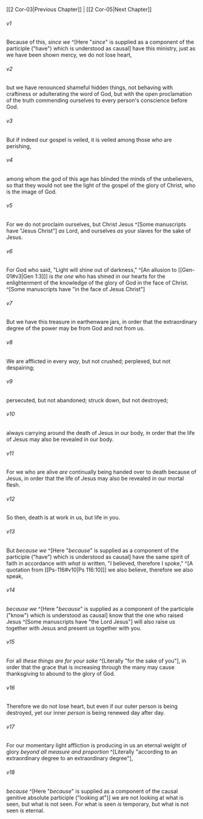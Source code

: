 ﻿---
aliases:
  - 2 Corinthians 4
---

[[2 Cor-03|Previous Chapter]] | [[2 Cor-05|Next Chapter]]

###### v1
Because of this, _since we_ ^[Here "_since_" is supplied as a component of the participle ("have") which is understood as causal] have this ministry, just as we have been shown mercy, we do not lose heart,

###### v2
but we have renounced shameful hidden things, not behaving with craftiness or adulterating the word of God, but with the open proclamation of the truth commending ourselves to every person's conscience before God.

###### v3
But if indeed our gospel is veiled, it is veiled among those who are perishing,

###### v4
among whom the god of this age has blinded the minds of the unbelievers, so that they would not see the light of the gospel of the glory of Christ, who is the image of God.

###### v5
For we do not proclaim ourselves, but Christ Jesus ^[Some manuscripts have "Jesus Christ"] _as_ Lord, and ourselves _as_ your slaves for the sake of Jesus.

###### v6
For God who said, "Light will shine out of darkness," ^[An allusion to [[Gen-01#v3|Gen 1:3]]] _is the one_ who has shined in our hearts for the enlightenment of the knowledge of the glory of God in the face of Christ. ^[Some manuscripts have "in the face of Jesus Christ"]

###### v7
But we have this treasure in earthenware jars, in order that the extraordinary degree of the power may be from God and not from us.

###### v8
We are afflicted in every _way_, but not crushed; perplexed, but not despairing;

###### v9
persecuted, but not abandoned; struck down, but not destroyed;

###### v10
always carrying around the death of Jesus in our body, in order that the life of Jesus may also be revealed in our body.

###### v11
For we who are alive _are_ continually being handed over to death because of Jesus, in order that the life of Jesus may also be revealed in our mortal flesh.

###### v12
So then, death is at work in us, but life in you.

###### v13
But _because we_ ^[Here "_because_" is supplied as a component of the participle ("have") which is understood as causal] have the same spirit of faith in accordance with _what is_ written, "I believed, therefore I spoke," ^[A quotation from [[Ps-116#v10|Ps 116:10]]] we also believe, therefore we also speak,

###### v14
_because we_ ^[Here "_because_" is supplied as a component of the participle ("know") which is understood as causal] know that the one who raised Jesus ^[Some manuscripts have "the Lord Jesus"] will also raise us together with Jesus and present _us_ together with you.

###### v15
For all _these things_ _are for your sake_ ^[Literally "for the sake of you"], in order that the grace that is increasing through the many may cause thanksgiving to abound to the glory of God.

###### v16
Therefore we do not lose heart, but even if our outer person is being destroyed, yet our inner _person_ is being renewed day after day.

###### v17
For our momentary light affliction is producing in us an eternal weight of glory _beyond all measure and proportion_ ^[Literally "according to an extraordinary degree to an extraordinary degree"],

###### v18
_because_ ^[Here "_because_" is supplied as a component of the causal genitive absolute participle ("looking at")] we are not looking at what is seen, but what is not seen. For what is seen _is_ temporary, but what is not seen _is_ eternal.